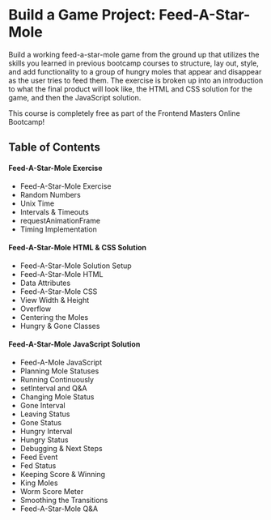 # Build a Game Project: Feed-A-Star-Mole
Build a working feed-a-star-mole game from the ground up that utilizes the skills you learned in previous bootcamp courses to structure, lay out, style, and add functionality to a group of hungry moles that appear and disappear as the user tries to feed them. The exercise is broken up into an introduction to what the final product will look like, the HTML and CSS solution for the game, and then the JavaScript solution.

This course is completely free as part of the Frontend Masters Online Bootcamp!

## Table of Contents
#### Feed-A-Star-Mole Exercise
- Feed-A-Star-Mole Exercise
- Random Numbers
- Unix Time
- Intervals & Timeouts
- requestAnimationFrame
- Timing Implementation

#### Feed-A-Star-Mole HTML & CSS Solution
- Feed-A-Star-Mole Solution Setup
- Feed-A-Star-Mole HTML
- Data Attributes
- Feed-A-Star-Mole CSS
- View Width & Height
- Overflow
- Centering the Moles
- Hungry & Gone Classes

#### Feed-A-Star-Mole JavaScript Solution
- Feed-A-Mole JavaScript
- Planning Mole Statuses
- Running Continuously
- setInterval and Q&A
- Changing Mole Status
- Gone Interval
- Leaving Status
- Gone Status
- Hungry Interval
- Hungry Status
- Debugging & Next Steps
- Feed Event
- Fed Status
- Keeping Score & Winning
- King Moles
- Worm Score Meter
- Smoothing the Transitions
- Feed-A-Star-Mole Q&A
